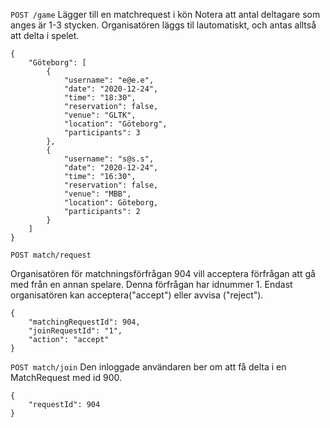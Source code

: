 `POST /game` 
Lägger till en matchrequest i kön
Notera att antal deltagare som anges är 1-3 stycken. Organisatören läggs til lautomatiskt, och antas alltså att delta i spelet.

``` 
{
	"Göteborg": [
		{ 
			"username": "e@e.e",
			"date": "2020-12-24",
			"time": "18:30",
			"reservation": false,
			"venue": "GLTK",
            "location": "Göteborg",
			"participants": 3
		},
		{ 
			"username": "s@s.s",
			"date": "2020-12-24",
			"time": "16:30",
			"reservation": false,
			"venue": "MBB",
            "location": Göteborg,
			"participants": 2
		}
	]
}

``` 

`POST match/request`

Organisatören för matchningsförfrågan 904 vill acceptera förfrågan att gå med från en annan
spelare. Denna förfrågan har idnummer 1. Endast organisatören kan acceptera("accept") eller avvisa ("reject").

```
{
	"matchingRequestId": 904,
	"joinRequestId": "1",
	"action": "accept"
}
```


`POST match/join`
Den inloggade användaren ber om att få delta i en MatchRequest med id 900.

```
{
	"requestId": 904
}
```
